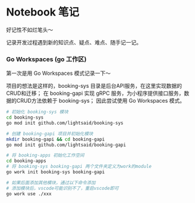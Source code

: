 # Notebook 笔记

好记性不如烂笔头～

记录开发过程遇到新的知识点、疑点、难点、随手记一记。


### Go Workspaces (go 工作区)

第一次是用 Go Workspaces 模式记录一下～

项目的想法是这样的，booking-sys 目录是后台API服务，在这里实现数据的CRUD和迁移；
在 booking-gapi 实现 gRPC 服务，为小程序提供接口服务，数据的CRUD方法依赖于 booking-sys；
因此尝试使用  Go Workspaces 模式。

``` bash
# 初始化 booking-sys 模块
cd booking-sys 
go mod init github.com/lightsaid/booking-sys

# 创建 booking-gapi 项目并初始化模块
mkdir booking-gapi && cd booking-gapi
go mod init github.com/lightsaid/booking-gapi

# 将 booking-apps 初始化工作空间
cd booking-apps
# 将 booking-sys booking-gapi 两个文件夹定义为work的module
go work init booking-sys booking-gapi

# 如果后面添加其他模块，通过以下命令添加
# 添加模块后，vscode可能识别不了，重启vscode即可
go work use ./xxx

```

### 
